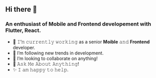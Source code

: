 ## Hi there 👋

### An enthusiast of Mobile and Frontend developement with Flutter, React.

- 🔭 𝙸’𝚖 𝚌𝚞𝚛𝚛𝚎𝚗𝚝𝚕𝚢 𝚠𝚘𝚛𝚔𝚒𝚗𝚐 as a senior **Moible** 𝚊𝚗𝚍 **Frontend** developer.
- 🌱 I’m following new trends in development.
- 👯 I’m looking to collaborate on anything!
- 💬 𝙰𝚜𝚔 𝙼𝚎 𝙰𝚋𝚘𝚞𝚝 𝙰𝚗𝚢𝚝𝚑𝚒𝚗𝚐!
- ✨ 𝙸 𝚊𝚖 𝚑𝚊𝚙𝚙𝚢 𝚝𝚘 𝚑𝚎𝚕𝚙. 

<!---
code2lives/code2lives is a ✨ special ✨ repository because its `README.md` (this file) appears on your GitHub profile.
You can click the Preview link to take a look at your changes.
--->
